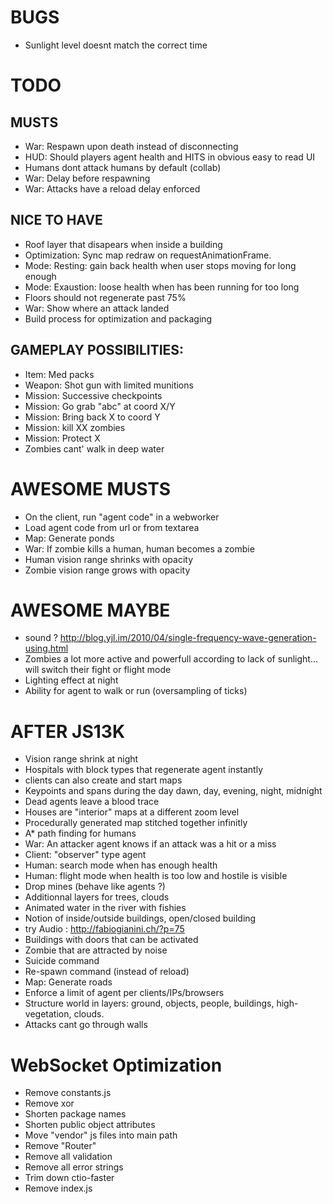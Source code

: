 
# BUGS

- Sunlight level doesnt match the correct time

# TODO

## MUSTS
- War: Respawn upon death instead of disconnecting
- HUD: Should players agent health and HITS in obvious easy to read UI
- Humans dont attack humans by default (collab)
- War: Delay before respawning
- War: Attacks have a reload delay enforced

## NICE TO HAVE
- Roof layer that disapears when inside a building
- Optimization: Sync map redraw on requestAnimationFrame.
- Mode: Resting: gain back health when user stops moving for long enough
- Mode: Exaustion: loose health when has been running for too long
- Floors should not regenerate past 75%
- War: Show where an attack landed
- Build process for optimization and packaging

## GAMEPLAY POSSIBILITIES:
- Item: Med packs
- Weapon: Shot gun with limited munitions
- Mission: Successive checkpoints
- Mission: Go grab "abc" at coord X/Y
- Mission: Bring back X to coord Y
- Mission: kill XX zombies
- Mission: Protect X
- Zombies cant' walk in deep water



# AWESOME MUSTS
- On the client, run "agent code" in a webworker
- Load agent code from url or from textarea
- Map: Generate ponds
- War: If zombie kills a human, human becomes a zombie
- Human vision range shrinks with opacity
- Zombie vision range grows with opacity

# AWESOME MAYBE
- sound ? http://blog.yjl.im/2010/04/single-frequency-wave-generation-using.html
- Zombies a lot more active and powerfull according to lack of sunlight... will switch their fight or flight mode
- Lighting effect at night
- Ability for agent to walk or run (oversampling of ticks)

# AFTER JS13K
- Vision range shrink at night
- Hospitals with block types that regenerate agent instantly
- clients can also create and start maps
- Keypoints and spans during the day dawn, day, evening, night, midnight
- Dead agents leave a blood trace
- Houses are "interior" maps at a different zoom level
- Procedurally generated map stitched together infinitly
- A* path finding for humans
- War: An attacker agent knows if an attack was a hit or a miss
- Client: "observer" type agent
- Human: search mode when has enough health
- Human: flight mode when health is too low and hostile is visible
- Drop mines (behave like agents ?)
- Additionnal layers for trees, clouds
- Animated water in the river with fishies
- Notion of inside/outside buildings, open/closed building
- try Audio : http://fabiogianini.ch/?p=75
- Buildings with doors that can be activated
- Zombie that are attracted by noise
- Suicide command
- Re-spawn command (instead of reload)
- Map: Generate roads
- Enforce a limit of agent per clients/IPs/browsers
- Structure world in layers: ground, objects, people, buildings, high-vegetation, clouds.
- Attacks cant go through walls

# WebSocket Optimization
- Remove constants.js
- Remove xor
- Shorten package names
- Shorten public object attributes
- Move "vendor" js files into main path
- Remove "Router"
- Remove all validation
- Remove all error strings
- Trim down ctio-faster
- Remove index.js